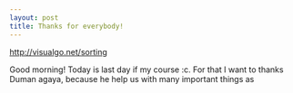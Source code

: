 ```yaml
---
layout: post
title: Thanks for everybody!
---
```

http://visualgo.net/sorting








Good morning! Today is last day if my course :c. For that I want to thanks Duman agaya, because he help us with many important things as 
